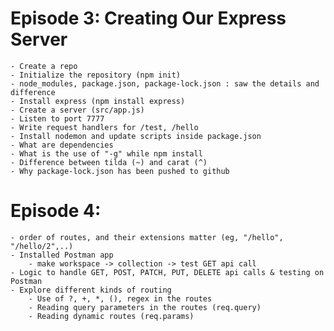 
# Episode 3: Creating Our Express Server

    - Create a repo
    - Initialize the repository (npm init)
    - node_modules, package.json, package-lock.json : saw the details and difference
    - Install express (npm install express)
    - Create a server (src/app.js)
    - Listen to port 7777
    - Write request handlers for /test, /hello
    - Install nodemon and update scripts inside package.json
    - What are dependencies 
    - What is the use of "-g" while npm install
    - Difference between tilda (~) and carat (^)
    - Why package-lock.json has been pushed to github

# Episode 4:
    - order of routes, and their extensions matter (eg, "/hello", "/hello/2",..)
    - Installed Postman app
        - make workspace -> collection -> test GET api call
    - Logic to handle GET, POST, PATCH, PUT, DELETE api calls & testing on Postman
    - Explore different kinds of routing
        - Use of ?, +, *, (), regex in the routes
        - Reading query parameters in the routes (req.query)
        - Reading dynamic routes (req.params)

